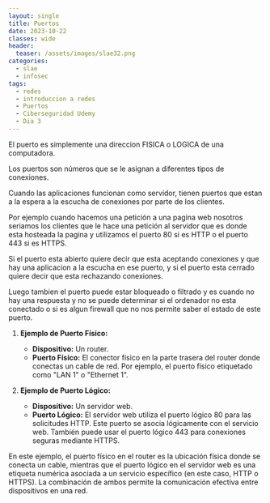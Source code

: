 ```yaml
---
layout: single
title: Puertos
date: 2023-10-22
classes: wide
header:
  teaser: /assets/images/slae32.png
categories:
  - slae
  - infosec
tags:
  - redes
  - introduccion a redes
  - Puertos
  - Ciberseguridad Udemy
  - Dia 3
---
```



El puerto es simplemente una direccion FISICA o LOGICA de una computadora.

Los puertos son números que se le asignan a diferentes tipos de conexiones.

Cuando las aplicaciones funcionan como servidor, tienen puertos que estan a la espera a la escucha de conexiones por parte de los clientes.

Por ejemplo cuando hacemos una petición a una pagina web nosotros seriamos los clientes que le hace una petición al servidor que es donde esta hosteada la pagina y utilizamos el puerto 80 si es HTTP o el puerto 443 si es HTTPS.

Si el puerto esta abierto quiere decir que esta aceptando conexiones y que hay una aplicacion a la escucha en ese puerto, y si el puerto esta cerrado quiere decir que esta rechazando conexiones.

Luego tambien el puerto puede estar bloqueado o filtrado y es cuando no hay una respuesta y no se puede determinar si el ordenador no esta conectado o si es algun firewall que no nos permite saber el estado de este puerto.


1. **Ejemplo de Puerto Físico:**
    
    - **Dispositivo:** Un router.
    - **Puerto Físico:** El conector físico en la parte trasera del router donde conectas un cable de red. Por ejemplo, el puerto físico etiquetado como "LAN 1" o "Ethernet 1".
2. **Ejemplo de Puerto Lógico:**
    
    - **Dispositivo:** Un servidor web.
    - **Puerto Lógico:** El servidor web utiliza el puerto lógico 80 para las solicitudes HTTP. Este puerto se asocia lógicamente con el servicio web. También puede usar el puerto lógico 443 para conexiones seguras mediante HTTPS.

En este ejemplo, el puerto físico en el router es la ubicación física donde se conecta un cable, mientras que el puerto lógico en el servidor web es una etiqueta numérica asociada a un servicio específico (en este caso, HTTP o HTTPS). La combinación de ambos permite la comunicación efectiva entre dispositivos en una red.
